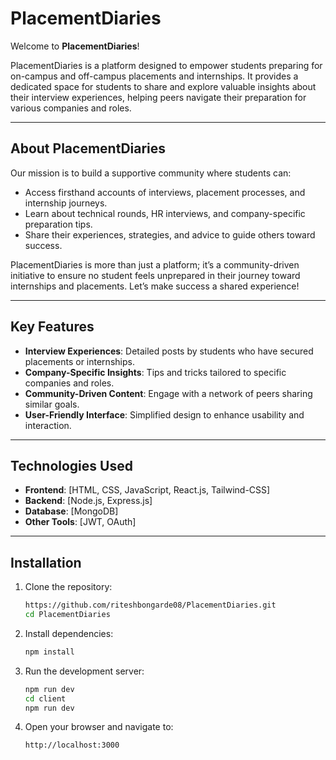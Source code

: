 # PlacementDiaries

Welcome to **PlacementDiaries**! 

PlacementDiaries is a platform designed to empower students preparing for on-campus and off-campus placements and internships. It provides a dedicated space for students to share and explore valuable insights about their interview experiences, helping peers navigate their preparation for various companies and roles.

---

## About PlacementDiaries

Our mission is to build a supportive community where students can:  
- Access firsthand accounts of interviews, placement processes, and internship journeys.  
- Learn about technical rounds, HR interviews, and company-specific preparation tips.  
- Share their experiences, strategies, and advice to guide others toward success.

PlacementDiaries is more than just a platform; it’s a community-driven initiative to ensure no student feels unprepared in their journey toward internships and placements. Let’s make success a shared experience!

---

## Key Features

- **Interview Experiences**: Detailed posts by students who have secured placements or internships.  
- **Company-Specific Insights**: Tips and tricks tailored to specific companies and roles.  
- **Community-Driven Content**: Engage with a network of peers sharing similar goals.  
- **User-Friendly Interface**: Simplified design to enhance usability and interaction.

---

## Technologies Used

- **Frontend**: [HTML, CSS, JavaScript, React.js, Tailwind-CSS]  
- **Backend**: [Node.js, Express.js]  
- **Database**: [MongoDB]  
- **Other Tools**: [JWT, OAuth]

---

## Installation

1. Clone the repository:  
   ```bash
   https://github.com/riteshbongarde08/PlacementDiaries.git
   cd PlacementDiaries

2. Install dependencies:  
   ```bash
   npm install
   
3. Run the development server:
   ```bash
   npm run dev
   cd client
   npm run dev
   
4. Open your browser and navigate to:
   ```bash
   http://localhost:3000



